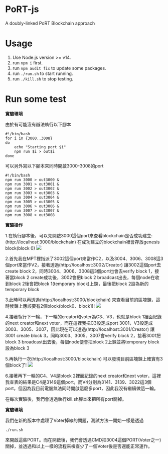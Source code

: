 # PoRT-js
A doubly-linked PoRT Blockchain approach

# Usage
1. Use Node.js version >= v14.
2. run ```npm i``` first.
3. run ```npm audit fix``` to update some packages.
4. run ```./run.sh``` to start running.
5. run ```./kill.sh``` to stop testing.

# Run some test
**實驗環境**

由於有可能沒有辦法執行以下腳本
```
#!/bin/bash
for i in {3000..3008}
do
    echo "Starting port $i"
    npm run $i > out$i 
done
```

可以另外寫以下腳本來同時開啟3000-3008的port

```
#!/bin/bash
npm run 3000 > out3000 &
npm run 3001 > out3001 &
npm run 3002 > out3002 &
npm run 3003 > out3003 &
npm run 3004 > out3004 &
npm run 3005 > out3005 &
npm run 3006 > out3006 &
npm run 3007 > out3007 &
npm run 3008 > out3008 
```

**實驗操作**

1.在執行腳本後，可以先開啟3000這個port來查看blockchain是否成功建立:
(http://localhost:3000/blockchain)
在成功建立的blockchain裡會存放genesis block(block 0)
![](https://i.imgur.com/IKlXtQi.png)


2.首先我在MPT裡指派了3002這個port來當作C2，以及3004、3006、3008這3個port來當作V2，接著透過(http://localhost:3002/Creator)
讓3002這個port去create block 2，同時3004、3006、3008這3個port也會去verify block 1，接著當block 2 create成功後，3002會把block 2 broadcast出去，每個node在收到block 2後會把block 1(temporary block)上鍊，最後把block 2設為新的temporary block

3.此時可以再透過(http://localhost:3000/blockchain)
來查看目前的區塊鍊，這時候鍊上應該要有2個block(block0、block1)!
![](https://i.imgur.com/LgYxta3.png)

4.接著執行下一輪，下一輪的creator和voter為C3、V3，也就是block 1裡面紀錄的next creator和next voter，而在這裡我把C3設定成port 3001，V3設定成3003、3005、3007，因此現在可以透過(http://localhost:3001/Creator)
讓3001 create block 3，同時3003、3005、3007會verify block 2，接著3001把block 3 broadcast出去後，每個node便會把block 2上鍊並將temporary block設為block 3

5.再執行一次(http://localhost:3000/blockchain)
可以發現目前區塊鍊上確實有3個block了!
![](https://i.imgur.com/qEtTAMU.png)

6.接著再下一輪的C4、V4是block 2裡面紀錄的next creator和next voter，這裡我查表的結果是C4是3149這個port，而V4分別為3141、3139、3022這3個port，但因為我目前電腦無法同時開啟這麼多port，因此我沒有繼續做這一輪。

在每次實驗後，我們會透過執行kill.sh腳本來把所有port關掉。

**實驗環境**

我們在新的版本中處理了Voter掉線的問題，測試方法一開始一樣是透過
```
./run.sh
```
來開啟這些PORT。而在開啟後，我們會透過CMD把3004這個PORT(Voter之一)關掉，並透過和以上一樣的流程來檢查少了一個Voter後是否還能正常運作。
